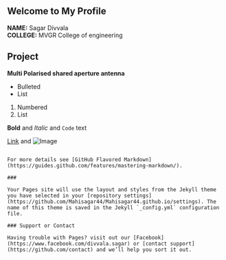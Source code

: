 ## Welcome to My Profile
**NAME:** Sagar Divvala <br>
**COLLEGE:** MVGR College of engineering <br>


## Project

**Multi Polarised shared aperture antenna**

- Bulleted
- List

1. Numbered
2. List

**Bold** and _Italic_ and `Code` text

[Link](https://photos.app.goo.gl/JT2UExEvQJmz7STa9) and ![Image](src)
```

For more details see [GitHub Flavored Markdown](https://guides.github.com/features/mastering-markdown/).

### 

Your Pages site will use the layout and styles from the Jekyll theme you have selected in your [repository settings](https://github.com/Mahisagar44/Mahisagar44.github.io/settings). The name of this theme is saved in the Jekyll `_config.yml` configuration file.

### Support or Contact

Having trouble with Pages? visit out our [Facebook](https://www.facebook.com/divvala.sagar) or [contact support](https://github.com/contact) and we’ll help you sort it out.
